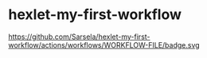 # hexlet-my-first-workflow
https://github.com/Sarsela/hexlet-my-first-workflow/actions/workflows/WORKFLOW-FILE/badge.svg
